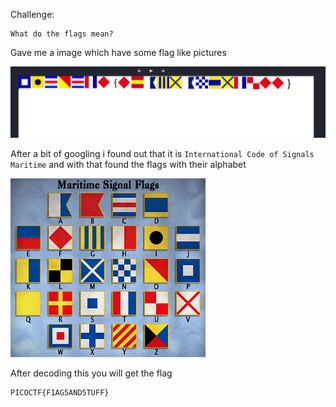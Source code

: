 Challenge:
```
What do the flags mean?
```

Gave me a image which have some flag like pictures

<img src="1.PNG" />

After a bit of googling i found out that it is ```International Code of Signals Maritime``` and with that found the flags with their alphabet

<img src="1.gif" />

After decoding this you will get the flag
```
PICOCTF{F1AG5AND5TUFF}
```

